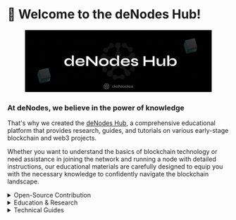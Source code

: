 # 👋 Welcome to the deNodes Hub!

<figure><img src=".gitbook/assets/Twitter header - 12 (1).png" alt=""><figcaption></figcaption></figure>

### At deNodes, we believe in the power of knowledge

That's why we created the [deNodes Hub](https://hub.denodes.xyz/), a comprehensive educational platform that provides research, guides, and tutorials on various early-stage blockchain and web3 projects.

Whether you want to understand the basics of blockchain technology or need assistance in joining the network and running a node with detailed instructions, our educational materials are carefully designed to equip you with the necessary knowledge to confidently navigate the blockchain landscape.

<details>

<summary>Open-Source Contribution</summary>

At the deNodes Hub, we embrace open-source principles, making it easy for blockchain enthusiasts to contribute to our projects.

</details>

<details>

<summary>Education &#x26; Research</summary>

We curate and analyze blockchain projects, offering valuable insights to help educate and enhance your understanding of this new technology.

</details>

<details>

<summary>Technical Guides</summary>

Our materials cover a wide range of new blockchain projects, helping you enhance your network participation and node operator skills.

</details>

